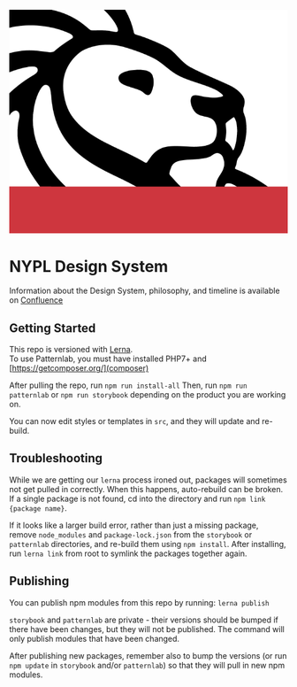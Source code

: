 ![NYPL Logo](./screenshot.png)

# NYPL Design System
Information about the Design System, philosophy, and timeline is available on [Confluence](https://confluence.nypl.org/pages/viewpage.action?spaceKey=DIGTL&title=Design+Systems+Forum) 

## Getting Started
This repo is versioned with [Lerna](https://github.com/lerna/lerna).  
To use Patternlab, you must have installed PHP7+ and [https://getcomposer.org/](composer)

After pulling the repo, run `npm run install-all`
Then, run `npm run patternlab` or `npm run storybook` depending on the product you are working on. 

You can now edit styles or templates in `src`, and they will update and re-build.  

## Troubleshooting
While we are getting our `lerna` process ironed out, packages will sometimes not get pulled in correctly.  When this happens, auto-rebuild can be broken.  If a single package is not found, cd into the directory and run `npm link {package name}`.  

If it looks like a larger build error, rather than just a missing package, remove `node_modules` and `package-lock.json` from the `storybook` or `patternlab` directories, and re-build them using `npm install`.  After installing, run `lerna link` from root to symlink the packages together again.  

## Publishing
You can publish npm modules from this repo by running:
```lerna publish```

`storybook` and `patternlab` are private - their versions should be bumped if there have been changes, but they will not be published. 
The command will only publish modules that have been changed.  

After publishing new packages, remember also to bump the versions (or run `npm update` in `storybook` and/or `patternlab`) so that they will pull in new npm modules.  


